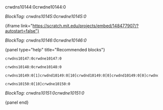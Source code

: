 crwdns10144:0crwdne10144:0

*BlockTag: crwdns10145:0crwdne10145:0*

{iframe link="https://scratch.mit.edu/projects/embed/148477907/?autostart=false"}

*BlockTag: crwdns10146:0crwdne10146:0*

{panel type="help" title="Recommended blocks"}

<pre><code class="scratch:split:random">crwdns10147:0crwdne10147:0
</code></pre>

<pre><code class="scratch:split:random">crwdns10148:0crwdne10148:0
</code></pre>

<pre><code class="scratch:split:random">crwdns10149:0[1]crwdnd10149:0[10]crwdnd10149:0[0]crwdnd10149:0[0]crwdnd10149:0[0]crwdne10149:0
</code></pre>

<pre><code class="scratch:split:random">crwdns10150:0[10]crwdne10150:0
</code></pre>

*BlockTag: crwdns10151:0crwdne10151:0*

{panel end}